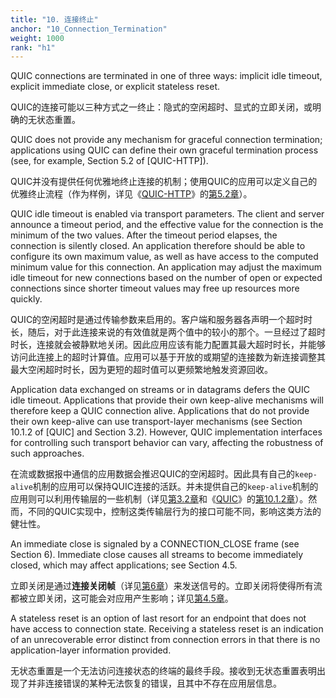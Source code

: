 ```yaml
---
title: "10. 连接终止"
anchor: "10_Connection_Termination"
weight: 1000
rank: "h1"
---
```


QUIC connections are terminated in one of three ways: implicit idle timeout, explicit immediate close, or explicit stateless reset.

QUIC的连接可能以三种方式之一终止：隐式的空闲超时、显式的立即关闭，或明确的无状态重置。

QUIC does not provide any mechanism for graceful connection termination; applications using QUIC can define their own graceful termination process (see, for example, Section 5.2 of [QUIC-HTTP]).

QUIC并没有提供任何优雅地终止连接的机制；使用QUIC的应用可以定义自己的优雅终止流程（作为样例，详见《[QUIC-HTTP]()》的[第5.2章]()）。

QUIC idle timeout is enabled via transport parameters. The client and server announce a timeout period, and the effective value for the connection is the minimum of the two values. After the timeout period elapses, the connection is silently closed. An application therefore should be able to configure its own maximum value, as well as have access to the computed minimum value for this connection. An application may adjust the maximum idle timeout for new connections based on the number of open or expected connections since shorter timeout values may free up resources more quickly.

QUIC的空闲超时是通过传输参数来启用的。客户端和服务器各声明一个超时时长，随后，对于此连接来说的有效值就是两个值中的较小的那个。一旦经过了超时时长，连接就会被静默地关闭。因此应用应该有能力配置其最大超时时长，并能够访问此连接上的超时计算值。应用可以基于开放的或期望的连接数为新连接调整其最大空闲超时时长，因为更短的超时值可以更频繁地触发资源回收。

Application data exchanged on streams or in datagrams defers the QUIC idle timeout. Applications that provide their own keep-alive mechanisms will therefore keep a QUIC connection alive. Applications that do not provide their own keep-alive can use transport-layer mechanisms (see Section 10.1.2 of [QUIC] and Section 3.2). However, QUIC implementation interfaces for controlling such transport behavior can vary, affecting the robustness of such approaches.

在流或数据报中通信的应用数据会推迟QUIC的空闲超时。因此具有自己的`keep-alive`机制的应用可以保持QUIC连接的活跃。并未提供自己的`keep-alive`机制的应用则可以利用传输层的一些机制（详见[第3.2章]()和《[QUIC]()》的[第10.1.2章]()）。然而，不同的QUIC实现中，控制这类传输层行为的接口可能不同，影响这类方法的健壮性。

An immediate close is signaled by a CONNECTION_CLOSE frame (see Section 6). Immediate close causes all streams to become immediately closed, which may affect applications; see Section 4.5.

立即关闭是通过**连接关闭帧**（详见[第6章]()）来发送信号的。立即关闭将使得所有流都被立即关闭，这可能会对应用产生影响；详见[第4.5章]()。

A stateless reset is an option of last resort for an endpoint that does not have access to connection state. Receiving a stateless reset is an indication of an unrecoverable error distinct from connection errors in that there is no application-layer information provided.

无状态重置是一个无法访问连接状态的终端的最终手段。接收到无状态重置表明出现了并非连接错误的某种无法恢复的错误，且其中不存在应用层信息。
